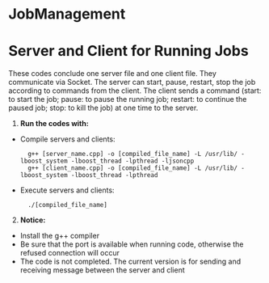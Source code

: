 # JobManagement
# Server and Client for Running Jobs 
These codes conclude one server file and one client file. They communicate via Socket. The server can start, pause, restart, stop the job according to commands from the client. The client sends a command (start: to start the job; pause: to pause the running job; restart: to continue the paused job; stop: to kill the job) at one time to the server.


1. **Run the codes with:**
- Compile servers and clients:

        g++ [server_name.cpp] -o [compiled_file_name] -L /usr/lib/ -lboost_system -lboost_thread -lpthread -ljsoncpp 
        g++ [client_name.cpp] -o [compiled_file_name] -L /usr/lib/ -lboost_system -lboost_thread -lpthread
        
- Execute servers and clients:

        ./[compiled_file_name]

2. **Notice:**

- Install the g++ compiler
- Be sure that the port is available when running code, otherwise the refused connection will occur
- The code is not completed. The current version is for sending and receiving message between the server and client 
